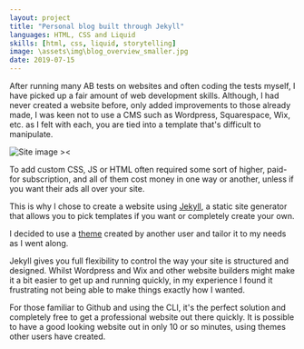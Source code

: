 ```yaml
---
layout: project
title: "Personal blog built through Jekyll"
languages: HTML, CSS and Liquid
skills: [html, css, liquid, storytelling]
image: \assets\img\blog_overview_smaller.jpg
date: 2019-07-15
---
```


After running many AB tests on websites and often coding the tests myself, I have picked up a fair amount of web development skills. Although, I had never created a website before, only added improvements to those already made, I was keen not to use a CMS such as Wordpress, Squarespace, Wix, etc. as I felt with each, you are tied into a template that's difficult to manipulate.

![Site image ><]({{site.baseurl}}\assets\img\blog_overview_smaller.jpg)

To add custom CSS, JS or HTML often required some sort of higher, paid-for subscription, and all of them cost money in one way or another, unless if you want their ads all over your site.

This is why I chose to create a website using [Jekyll](https://jekyllrb.com/), a static site generator that allows you to pick templates if you want or completely create your own.

<!--description-->

I decided to use a [theme](https://github.com/wild-flame/jekyll-simple) created by another user and tailor it to my needs as I went along.

Jekyll gives you full flexibility to control the way your site is structured and designed. Whilst Wordpress and Wix and other website builders might make it a bit easier to get up and running quickly, in my experience I found it frustrating not being able to make things exactly how I wanted.

For those familiar to Github and using the CLI, it's the perfect solution and completely free to get a professional website out there quickly. It is possible to have a good looking website out in only 10 or so minutes, using themes other users have created.
